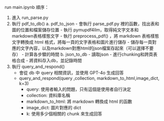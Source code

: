 run main.ipynb
順序：
1. 進入 run_parse.py
2. 執行 pdf_to_db()
    a. pdf_to_json
        - 會執行 parse_pdf.py 裡的函數，找出表和圖的位置和檔案儲存位置
        - 執行 pymupdf4llm，取得純文字文本和markdown表格樣態文字
        - 執行 preprocess_pdf() ，將 markdown 表格樣態文字轉換成 html 格式，將每一頁的文字表格和圖片進行儲存
        - 儲存每一頁對應的文字內容，以及markdown對應html的json檔案存起來（可以選擇不要存）
        - 計算各步驟的時間
    b. json_to_db
        - 讀取json
        - 進行chunking和跨頁表格合成
        - 將資料存入db，並記錄時間
3. 執行 query_and_respond()
    - 會從 db 中 query 相關資訊，並使用 GPT-4o 生成回答
    - query_and_respond(query ,collection, markdown_to_html,image_dict, k=3)
        - query: 使用者輸入的問題，只有這個是使用者自行決定
        - collection: 資料庫名稱
        - markdown_to_html: 將 markdown 轉換成 html 的函數
        - image_dict: 圖片對應的 dict
        - k: 使用多少個相關的 chunk 來生成回答